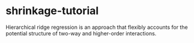 # shrinkage-tutorial
Hierarchical ridge regression is an approach that flexibly accounts for the potential structure of two-way and higher-order interactions. 
